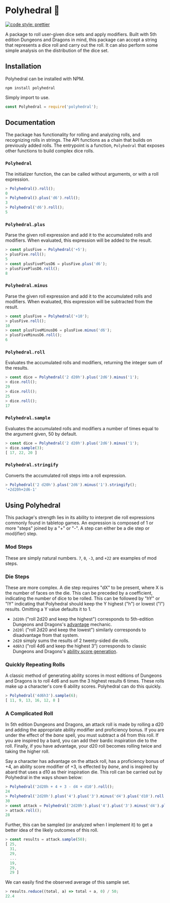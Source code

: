 # Polyhedral 🎲

[![code style: prettier](https://img.shields.io/badge/code_style-prettier-ff69b4.svg?style=flat-square)](https://github.com/prettier/prettier)

A package to roll user-given dice sets and apply modifiers. Built with 5th edition Dungeons and Dragons in mind, this package can accept a string that represents a dice roll and carry out the roll. It can also perform some simple analysis on the distribution of the dice set.

## Installation

Polyhedral can be installed with NPM.

```
npm install polyhedral
```

Simply import to use.

```js
const Polyhedral = require('polyhedral');
```

## Documentation

The package has functionality for rolling and analyzing rolls, and recognizing rolls in strings. The API functions as a chain that builds on previously added rolls. The entrypoint is a function, `Polyhedral` that exposes other functions to build complex dice rolls.

### `Polyhedral`

The initializer function, the can be called without arguments, or with a roll expression.

```js
> Polyhedral().roll();
0
> Polyhedral().plus('d6').roll();
3
> Polyhedral('d6').roll();
5
```

### `Polyhedral.plus`

Parse the given roll expression and add it to the accumulated rolls and modifiers. When evaluated, this expression will be added to the result.

```js
> const plusFive = Polyhedral('+5');
> plusFive.roll();
5
> const plusFivePlusD6 = plusFive.plus('d6');
> plusFivePlusD6.roll();
8
```

### `Polyhedral.minus`

Parse the given roll expression and add it to the accumulated rolls and modifiers. When evaluated, this expression will be subtracted from the result.

```js
> const plusFive = Polyhedral('+10');
> plusFive.roll();
10
> const plusFiveMinusD6 = plusFive.minus('d6');
> plusFiveMinusD6.roll();
6
```

### `Polyhedral.roll`

Evaluates the accumulated rolls and modifiers, returning the integer sum of the results.

```js
> const dice = Polyhedral('2 d20h').plus('2d6').minus('1');
> dice.roll();
29
> dice.roll();
25
> dice.roll();
17
```

### `Polyhedral.sample`

Evaluates the accumulated rolls and modifiers a number of times equal to the argument given, 50 by default.

```js
> const dice = Polyhedral('2 d20h').plus('2d6').minus('1');
> dice.sample(3);
[ 17, 22, 20 ]
```

### `Polyhedral.stringify`

Converts the accumulated roll steps into a roll expression.

```js
> Polyhedral('2 d20h').plus('2d6').minus('1').stringify();
'+2d20h+2d6-1'
```

<!-- ### `Polyhedral.analyze` (not implemented)

### `Polyhedral.english` (not implemented)

### `Polyhedral.match` (not implemented) -->

## Using Polyhedral

This package's strength lies in its ability to interpret die roll expressions commonly found in tabletop games. An expression is composed of 1 or more "steps" joined by a "+" or "-". A step can either be a die step or mod(ifier) step.

### Mod Steps

These are simply natural numbers. `7`, `0`, `-3`, and `+22` are examples of mod steps.

### Die Steps

These are more complex. A die step requires "dX" to be present, where X is the number of faces on the die. This can be preceded by a coefficient, indicating the number of dice to be rolled. This can be followed by "hY" or "lY" indicating that Polyhedral should keep the Y highest ("h") or lowest ("l") results. Omitting a Y value defaults it to 1.

* `2d20h` ("roll 2d20 and keep the highest") corresponds to 5th-edition Dungeons and Dragons's [advantage](https://5thsrd.org/rules/advantage_and_disadvantage/) mechanic.
* `2d20l` ("roll 2d20 and keep the lowest") similarly corresponds to disadvantage from that system.
* `2d20` simply sums the results of 2 twenty-sided die rolls.
* `4d6h3` ("roll 4d6 and keep the highest 3") corresponds to classic Dungeons and Dragons's [ability score generation](https://www.5esrd.com/using-ability-scores/#Unofficial_Generating_Ability_Scores).

### Quickly Repeating Rolls

A classic method of generating ability scores in most editions of Dungeons and Dragons is to roll 4d6 and sum the 3 highest results 6 times. These rolls make up a character's core 6 ability scores. Polyhedral can do this quickly.

```js
> Polyhedral('4d6h3').sample(6);
[ 11, 9, 13, 16, 12, 8 ]
```

### A Complicated Roll

In 5th edition Dungeons and Dragons, an attack roll is made by rolling a d20 and adding the appropriate ability modifier and proficiency bonus. If you are under the effect of the *bane* spell, you must subtract a d4 from this roll. If you are inspired by a bard, you can add their bardic inspiration die to the roll. Finally, if you have advantage, your d20 roll becomes rolling twice and taking the higher roll.

Say a character has advantage on the attack roll, has a proficiency bonus of +4, an ability score modifier of +3, is effected by *bane*, and is inspired by abard that uses a d10 as their inspiration die. This roll can be carried out by Polyhedral in the ways shown below:

```js
> Polyhedral('2d20h + 4 + 3 - d4 + d10').roll();
24
> Polyhedral('2d20h').plus('4').plus('3').minus('d4').plus('d10').roll();
30
> const attack = Polyhedral('2d20h').plus('4').plus('3').minus('d4').plus('d10');
> attack.roll();
28
```

Further, this can be sampled (or analyzed when I implement it) to get a better idea of the likely outcomes of this roll.

```js
> const results = attack.sample(50);
[ 25,
  31,
  29,
  ...
  19,
  29,
  29 ]
```

We can easily find the observed average of this sample set.

```js
> results.reduce((total, a) => total + a, 0) / 50;
22.4
```
